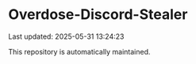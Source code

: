 # Overdose-Discord-Stealer

Last updated: 2025-05-31 13:24:23

This repository is automatically maintained.
